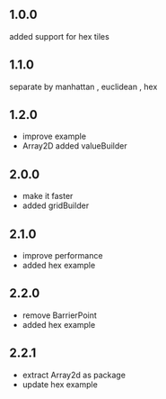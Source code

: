 ## 1.0.0
  added support for hex tiles
## 1.1.0
  separate by  manhattan , euclidean , hex  

## 1.2.0
  - improve example 
  - Array2D added valueBuilder
## 2.0.0
   - make it faster 
   - added gridBuilder
## 2.1.0
   - improve performance 
   - added hex example 
  
## 2.2.0
   - remove BarrierPoint 
   - added hex example 
 
## 2.2.1
  - extract Array2d as package
  - update hex example 



